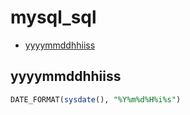 # mysql_sql
- [yyyymmddhhiiss](#yyyymmddhhiiss)

## yyyymmddhhiiss
```sql
DATE_FORMAT(sysdate(), "%Y%m%d%H%i%s")
```

